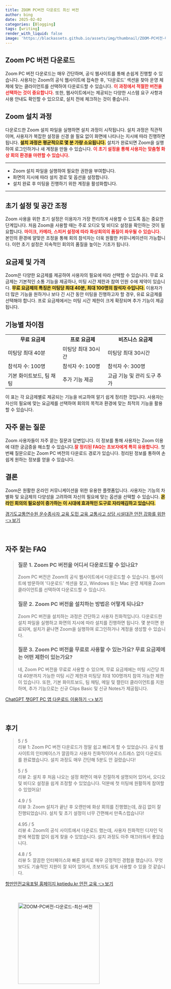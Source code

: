 ```yaml
---
title: ZOOM PC버전 다운로드 최신 버전
author: bing
date: 2025-02-02
categories: [Blogging]
tags: [writing]
render_with_liquid: false
image: 'https://blackassets.github.io/assets/img/thumbnail/ZOOM-PC버전-다운로드-최신-버전.webp'
---
```



<h2 id='Zoom_PC_버전_다운로드'>Zoom PC 버전 다운로드</h2>

<p>Zoom PC 버전 다운로드는 매우 간단하며, 공식 웹사이트를 통해 손쉽게 진행할 수 있습니다. 사용자는 Zoom의 공식 웹사이트에 접속한 후, '다운로드' 섹션을 찾아 운영 체제에 맞는 클라이언트를 선택하여 다운로드할 수 있습니다. <b><span style="color: #ee2323;">이 과정에서 적절한 버전을 선택하는 것이 중요합니다.</span></b> 또한, 웹사이트에서는 제공되는 다양한 시스템 요구 사항과 사용 안내도 확인할 수 있으므로, 설치 전에 체크하는 것이 좋습니다.</p>

<h2 id='Zoom_설치_과정'>Zoom 설치 과정</h2>

<p>다운로드한 Zoom 설치 파일을 실행하면 설치 과정이 시작됩니다. 설치 과정은 직관적이며, 사용자가 복잡한 설정을 신경 쓸 필요 없이 화면에 나타나는 지시에 따라 진행하면 됩니다. <b><span style="background-color: #ffe066;">설치 과정은 평균적으로 몇 분 가량 소요됩니다.</span></b> 설치가 완료되면 Zoom을 실행하여 로그인하거나 새 계정을 만들 수 있습니다. <b><span style="color: #ee2323;">이 초기 설정을 통해 사용자는 맞춤형 화상 회의 환경을 마련할 수 있습니다.</span></b></p>

<hr />

<ul>
    <li>Zoom 설치 파일을 실행하여 필요한 권한을 부여합니다.</li>
    <li>화면의 지시에 따라 설치 경로 및 옵션을 설정합니다.</li>
    <li>설치 완료 후 미팅을 진행하기 위한 계정을 활성화합니다.</li>
</ul>

<hr />

<h2 id='초기_설정_및_공간_조정'>초기 설정 및 공간 조정</h2>

<p>Zoom 사용을 위한 초기 설정은 이용자가 가장 편리하게 사용할 수 있도록 돕는 중요한 단계입니다. 처음 Zoom을 사용할 때는 주로 오디오 및 비디오 설정을 확인하는 것이 필요합니다. <b><span style="color: #ee2323;">마이크, 카메라, 스피커 설정에 따라 화상회의의 품질이 좌우될 수 있습니다.</span></b> 본인의 환경에 알맞은 조정을 통해 회의 참석자는 더욱 원활한 커뮤니케이션이 가능합니다. 이런 초기 설정은 지속적인 회의의 품질을 높이는 기초가 됩니다.</p>

<h2 id='요금제_및_가격'>요금제 및 가격</h2>

<p>Zoom은 다양한 요금제를 제공하여 사용자의 필요에 따라 선택할 수 있습니다. 무료 요금제는 기본적인 소통 기능을 제공하나, 미팅 시간 제한과 참여 인원 수에 제약이 있습니다. <b><span style="background-color: #ffe066;">무료 요금제의 특징은 미팅당 최대 40분, 최대 100명의 참석자 수입니다.</span></b> 이용자가 더 많은 기능을 원하거나 보다 긴 시간 동안 미팅을 진행하고자 할 경우, 유료 요금제를 선택해야 합니다. 프로 요금제에서는 미팅 시간 제한이 크게 확장되며 추가 기능이 제공됩니다.</p>

<h2 id='기능별_차이점'>기능별 차이점</h2>

<table>
    <tr>
        <td style="text-align: center; height: 17px;"><b>무료 요금제</b></td>
        <td style="text-align: center; height: 17px;"><b>프로 요금제</b></td>
        <td style="text-align: center; height: 17px;"><b>비즈니스 요금제</b></td>
    </tr>
    <tr>
        <td>미팅당 최대 40분</td>
        <td>미팅당 최대 30시간</td>
        <td>미팅당 최대 30시간</td>
    </tr>
    <tr>
        <td>참석자 수: 100명</td>
        <td>참석자 수: 100명</td>
        <td>참석자 수: 300명</td>
    </tr>
    <tr>
        <td>기본 화이트보드, 팀 채팅</td>
        <td>추가 기능 제공</td>
        <td>고급 기능 및 관리 도구 추가</td>
    </tr>
</table>

<p>이 표는 각 요금제별로 제공되는 기능을 비교하여 알기 쉽게 정리한 것입니다. 사용자는 자신의 필요에 맞는 요금제를 선택하여 회의의 목적과 환경에 맞는 최적의 기능을 활용할 수 있습니다.</p>

<h2 id='자주_묻는_질문'>자주 묻는 질문</h2>

<p>Zoom 사용자들이 자주 묻는 질문과 답변입니다. 이 정보를 통해 사용자는 Zoom 이용에 대한 궁금증을 해소할 수 있습니다.<b><span style="color: #ee2323;">잘 정리된 FAQ는 초보자에게 특히 유용합니다.</span></b> 첫 번째 질문으로는 Zoom PC 버전의 다운로드 경로가 있습니다. 정리된 정보를 통하여 손쉽게 원하는 정보를 얻을 수 있습니다.</p>

<h2 id='결론'>결론</h2>

<p>Zoom은 원활한 온라인 커뮤니케이션을 위한 유용한 플랫폼입니다. 사용자는 기능의 차별화 및 요금제의 다양성을 고려하여 자신의 필요에 맞는 옵션을 선택할 수 있습니다. <b><span style="background-color: #ffe066;">온라인 회의의 필요성이 증가하는 이 시대에 효과적인 도구로 자리매김하고 있습니다.</span></b></p>


<p><a class="click-button" title="경기도교통연수원 운수종사자 교육 도민 교육 교통사고 상담 시설대관 안전 강화를 위한" href="https://blackassets.github.io/posts/%EA%B2%BD%EA%B8%B0%EB%8F%84%EA%B5%90%ED%86%B5%EC%97%B0%EC%88%98%EC%9B%90-%EC%9A%B4%EC%88%98%EC%A2%85%EC%82%AC%EC%9E%90-%EA%B5%90%EC%9C%A1-%EB%8F%84%EB%AF%BC-%EA%B5%90%EC%9C%A1-%EA%B5%90%ED%86%B5%EC%82%AC%EA%B3%A0-%EC%83%81%EB%8B%B4-%EC%8B%9C%EC%84%A4%EB%8C%80%EA%B4%80-%EC%95%88%EC%A0%84-%EA%B0%95%ED%99%94%EB%A5%BC-%EC%9C%84%ED%95%9C/" rel="dofollow">경기도교통연수원 운수종사자 교육 도민 교육 교통사고 상담 시설대관 안전 강화를 위한 👈 보기</a></p><br>
<h2 id='자주_찾는_FAQ'>자주 찾는 FAQ</h2>
<div itemscope="" itemtype="https://schema.org/FAQPage">
<blockquote>
<div itemscope="" itemprop="mainEntity" itemtype="https://schema.org/Question">
<h3 itemprop="name">질문 1. Zoom PC 버전을 어디서 다운로드할 수 있나요?</h3>
<div itemscope="" itemprop="acceptedAnswer" itemtype="https://schema.org/Answer">
<span itemprop="text">
<p>Zoom PC 버전은 Zoom의 공식 웹사이트에서 다운로드할 수 있습니다. 웹사이트에 방문하여 '다운로드' 섹션을 찾고, Windows 또는 Mac 운영 체제용 Zoom 클라이언트를 선택하여 다운로드할 수 있습니다.</p>
</span>
</div>
</div>
<div itemscope="" itemprop="mainEntity" itemtype="https://schema.org/Question">
<h3 itemprop="name">질문 2. Zoom PC 버전을 설치하는 방법은 어떻게 되나요?</h3>
<div itemscope="" itemprop="acceptedAnswer" itemtype="https://schema.org/Answer">
<span itemprop="text">
<p>Zoom PC 버전을 설치하는 과정은 간단하고 사용자 친화적입니다. 다운로드한 설치 파일을 실행하고 화면의 지시에 따라 설치를 진행하면 됩니다. 몇 분이면 완료되며, 설치가 끝나면 Zoom을 실행하여 로그인하거나 계정을 생성할 수 있습니다.</p>
</span>
</div>
</div>
<div itemscope="" itemprop="mainEntity" itemtype="https://schema.org/Question">
<h3 itemprop="name">질문 3. Zoom PC 버전을 무료로 사용할 수 있는가요? 무료 요금제에는 어떤 제한이 있는가요?</h3>
<div itemscope="" itemprop="acceptedAnswer" itemtype="https://schema.org/Answer">
<span itemprop="text">
<p>네, Zoom PC 버전을 무료로 사용할 수 있으며, 무료 요금제에는 미팅 시간당 최대 40분까지 가능한 미팅 시간 제한과 미팅당 최대 100명까지 참여 가능한 제한이 있습니다. 또한, 기본 화이트보드, 팀 채팅, 메일 및 캘린더 클라이언트를 지원하며, 추가 기능으로는 신규 Clips Basic 및 신규 Notes가 제공됩니다.</p>
</span>
</div>
</div>
</blockquote>
</div>
<p><a class="click-button" title="ChatGPT 챗GPT PC 앱 다운로드 이용하기" href="https://blackassets.github.io/posts/ChatGPT-%EC%B1%97GPT-PC-%EC%95%B1-%EB%8B%A4%EC%9A%B4%EB%A1%9C%EB%93%9C-%EC%9D%B4%EC%9A%A9%ED%95%98%EA%B8%B0/" rel="dofollow">ChatGPT 챗GPT PC 앱 다운로드 이용하기 👈 보기</a></p><br>
<h2 id='후기'>후기</h2>
<div itemscope itemtype="https://schema.org/Product">
  <blockquote>
  <div itemprop="review" itemscope itemtype="https://schema.org/Review">
      <div itemprop="reviewRating" itemscope itemtype="https://schema.org/Rating"> <span itemprop="ratingValue">5</span> / <span itemprop="bestRating">5</span> </div>
      <span itemprop="reviewBody">리뷰 1: Zoom PC 버전 다운로드가 정말 쉽고 빠르게 할 수 있었습니다. 공식 웹사이트의 인터페이스가 깔끔하고 사용자 친화적이어서 스트레스 없이 다운로드를 완료했습니다. 설치 과정도 매우 간단해 5분도 안 걸렸습니다!</span>
  </div>
  <br>
  <div itemprop="review" itemscope itemtype="https://schema.org/Review">
      <div itemprop="reviewRating" itemscope itemtype="https://schema.org/Rating"> <span itemprop="ratingValue">5</span> / <span itemprop="bestRating">5</span> </div>
      <span itemprop="reviewBody">리뷰 2: 설치 후 처음 나오는 설정 화면이 매우 친절하게 설명되어 있어서, 오디오 및 비디오 설정을 쉽게 조정할 수 있었습니다. 덕분에 첫 미팅에 원활하게 참여할 수 있었어요!</span>
  </div>
  <br>
  <div itemprop="review" itemscope itemtype="https://schema.org/Review">
      <div itemprop="reviewRating" itemscope itemtype="https://schema.org/Rating"> <span itemprop="ratingValue">4.9</span> / <span itemprop="bestRating">5</span> </div>
      <span itemprop="reviewBody">리뷰 3: Zoom 설치가 끝난 후 오랜만에 화상 회의를 진행했는데, 끊김 없이 잘 진행되었습니다. 설치 및 초기 설정이 너무 간편해서 만족스럽습니다!</span>
  </div>
  <br>
  <div itemprop="review" itemscope itemtype="https://schema.org/Review">
      <div itemprop="reviewRating" itemscope itemtype="https://schema.org/Rating"> <span itemprop="ratingValue">4.95</span> / <span itemprop="bestRating">5</span> </div>
      <span itemprop="reviewBody">리뷰 4: Zoom의 공식 사이트에서 다운로드 했는데, 사용자 친화적인 디자인 덕분에 복잡함 없이 쉽게 찾을 수 있었습니다. 설치 과정도 아주 매끄러워서 좋았습니다.</span>
  </div>
  <br>
  <div itemprop="review" itemscope itemtype="https://schema.org/Review">
      <div itemprop="reviewRating" itemscope itemtype="https://schema.org/Rating"> <span itemprop="ratingValue">4.8</span> / <span itemprop="bestRating">5</span> </div>
      <span itemprop="reviewBody">리뷰 5: 깔끔한 인터페이스와 빠른 설치로 매우 긍정적인 경험을 했습니다. 무엇보다도 기술적인 지원이 잘 되어 있어서, 초보자도 쉽게 사용할 수 있을 것 같습니다.</span>
  </div>
  </blockquote>
</div>
<p><a class="click-button" title="항만안전교육포털 홈페이지 kptiedu.kr 안전 교육" href="https://blackassets.github.io/posts/%ED%95%AD%EB%A7%8C%EC%95%88%EC%A0%84%EA%B5%90%EC%9C%A1%ED%8F%AC%ED%84%B8-%ED%99%88%ED%8E%98%EC%9D%B4%EC%A7%80-kptiedu.kr-%EC%95%88%EC%A0%84-%EA%B5%90%EC%9C%A1/" rel="dofollow">항만안전교육포털 홈페이지 kptiedu.kr 안전 교육 👈 보기</a></p><br>
<figure class="image"><img src="https://blackassets.github.io/assets/img/thumbnail/ZOOM-PC버전-다운로드-최신-버전.webp" alt="ZOOM-PC버전-다운로드-최신-버전" width="256" height="256"></figure>